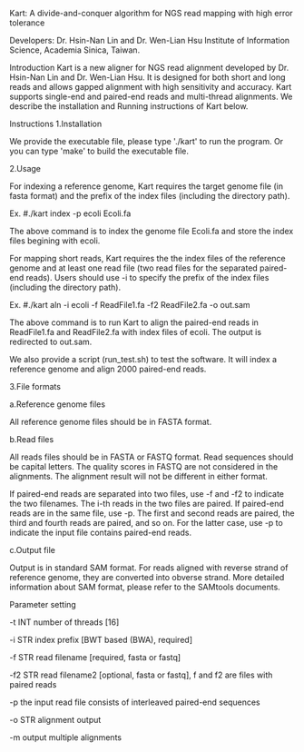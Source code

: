 Kart: A divide-and-conquer algorithm for NGS read mapping with high error tolerance

Developers: Dr. Hsin-Nan Lin and Dr. Wen-Lian Hsu Institute of Information Science, Academia Sinica, Taiwan.

Introduction
Kart is a new aligner for NGS read alignment developed by Dr. Hsin-Nan Lin and Dr. Wen-Lian Hsu. It is designed for both short and long reads and allows gapped alignment with high sensitivity and accuracy. Kart supports single-end and paired-end reads and multi-thread alignments. We describe the installation and Running instructions of Kart below.

Instructions
1.Installation

We provide the executable file, please type './kart' to run the program. Or you can type 'make' to build the executable file.

2.Usage

For indexing a reference genome, Kart requires the target genome file (in fasta format) and the prefix of the index files (including the directory path).

Ex. #./kart index -p ecoli Ecoli.fa

The above command is to index the genome file Ecoli.fa and store the index files begining with ecoli.

For mapping short reads, Kart requires the the index files of the reference genome and at least one read file (two read files for the separated paired-end reads). Users should use -i to specify the prefix of the index files (including the directory path).

Ex. #./kart aln -i ecoli -f ReadFile1.fa -f2 ReadFile2.fa -o out.sam

The above command is to run Kart to align the paired-end reads in ReadFile1.fa and ReadFile2.fa with index files of ecoli. The output is redirected to out.sam.

We also provide a script (run_test.sh) to test the software. It will index a reference genome and align 2000 paired-end reads.

3.File formats

a.Reference genome files

All reference genome files should be in FASTA format.

b.Read files

All reads files should be in FASTA or FASTQ format. Read sequences should be capital letters. The quality scores in FASTQ are not considered in the alignments. The alignment result will not be different in either format.

If paired-end reads are separated into two files, use -f and -f2 to indicate the two filenames. The i-th reads in the two files are paired. If paired-end reads are in the same file, use -p. The first and second reads are paired, the third and fourth reads are paired, and so on. For the latter case, use -p to indicate the input file contains paired-end reads.

c.Output file

Output is in standard SAM format. For reads aligned with reverse strand of reference genome, they are converted into obverse strand. More detailed information about SAM format, please refer to the SAMtools documents.

Parameter setting

-t INT number of threads [16]

-i STR index prefix [BWT based (BWA), required]

-f STR read filename [required, fasta or fastq]

-f2 STR read filename2 [optional, fasta or fastq], f and f2 are files with paired reads

-p the input read file consists of interleaved paired-end sequences

-o STR alignment output

-m output multiple alignments
